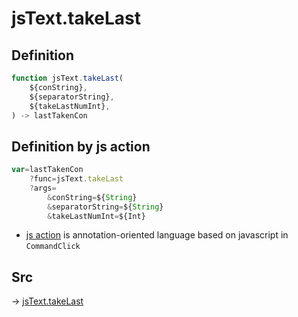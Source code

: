 # jsText.takeLast

## Definition

```js.js
function jsText.takeLast(
	${conString},
	${separatorString},
	${takeLastNumInt},
) -> lastTakenCon
```


## Definition by js action

```js.js
var=lastTakenCon
	?func=jsText.takeLast
	?args=
		&conString=${String}
		&separatorString=${String}
		&takeLastNumInt=${Int}
```

- [js action](#) is annotation-oriented language based on javascript in `CommandClick`

## Src

-> [jsText.takeLast](https://github.com/puutaro/CommandClick/blob/master/app/src/main/java/com/puutaro/commandclick/fragment_lib/terminal_fragment/js_interface/text/JsText.kt#L61)


